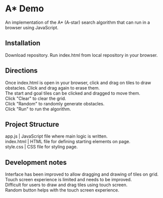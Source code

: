 # A\* Demo

An implementation of the A\* (A-star) search algorithm that can run in a browser using JavaScript.

## Installation

Download repository. Run index.html from local repository in your browser.

## Directions

Once index.html is open in your browser, click and drag on tiles to draw obstacles. Click and drag again to erase them.  
The start and goal tiles can be clicked and dragged to move them.  
Click "Clear" to clear the grid.  
Click "Random" to randomly generate obstacles.  
Click "Run" to run the algorithm.

## Project Structure

app.js | JavaScript file where main logic is written.  
index.html | HTML file for defining starting elements on page.  
style.css | CSS file for styling page.

## Development notes

Interface has been improved to allow dragging and drawing of tiles on grid.  
Touch screen experience is limited and needs to be improved.  
Difficult for users to draw and drag tiles using touch screen.  
Random button helps with the touch screen experience.
